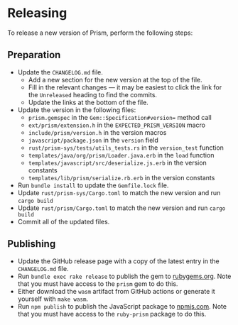 # Releasing

To release a new version of Prism, perform the following steps:

## Preparation

* Update the `CHANGELOG.md` file.
  * Add a new section for the new version at the top of the file.
  * Fill in the relevant changes — it may be easiest to click the link for the `Unreleased` heading to find the commits.
  * Update the links at the bottom of the file.
* Update the version in the following files:
  * `prism.gemspec` in the `Gem::Specification#version=` method call
  * `ext/prism/extension.h` in the `EXPECTED_PRISM_VERSION` macro
  * `include/prism/version.h` in the version macros
  * `javascript/package.json` in the `version` field
  * `rust/prism-sys/tests/utils_tests.rs` in the `version_test` function
  * `templates/java/org/prism/Loader.java.erb` in the `load` function
  * `templates/javascript/src/deserialize.js.erb` in the version constants
  * `templates/lib/prism/serialize.rb.erb` in the version constants
* Run `bundle install` to update the `Gemfile.lock` file.
* Update `rust/prism-sys/Cargo.toml` to match the new version and run `cargo build`
* Update `rust/prism/Cargo.toml` to match the new version and run `cargo build`
* Commit all of the updated files.

## Publishing

* Update the GitHub release page with a copy of the latest entry in the `CHANGELOG.md` file.
* Run `bundle exec rake release` to publish the gem to [rubygems.org](rubygems.org). Note that you must have access to the `prism` gem to do this.
* Either download the `wasm` artifact from GitHub actions or generate it yourself with `make wasm`.
* Run `npm publish` to publish the JavaScript package to [npmjs.com](npmjs.com). Note that you must have access to the `ruby-prism` package to do this.
